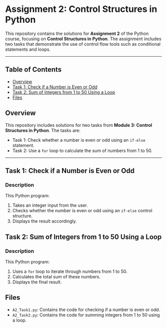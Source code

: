 # Assignment 2: Control Structures in Python

This repository contains the solutions for **Assignment 2** of the Python course, focusing on **Control Structures in Python**. The assignment includes two tasks that demonstrate the use of control flow tools such as conditional statements and loops.

---

## Table of Contents
- [Overview](#overview)
- [Task 1: Check if a Number is Even or Odd](#task-1-check-if-a-number-is-even-or-odd)
- [Task 2: Sum of Integers from 1 to 50 Using a Loop](#task-2-sum-of-integers-from-1-to-50-using-a-loop)
- [Files](#files)

## Overview

This repository includes solutions for two tasks from **Module 3: Control Structures in Python**. The tasks are:

- Task 1: Check whether a number is even or odd using an `if-else` statement.
- Task 2: Use a `for` loop to calculate the sum of numbers from 1 to 50.

---

## Task 1: Check if a Number is Even or Odd

### Description

This Python program:
1. Takes an integer input from the user.
2. Checks whether the number is even or odd using an `if-else` control structure.
3. Displays the result accordingly.

## Task 2: Sum of Integers from 1 to 50 Using a Loop

### Description

This Python program:
1. Uses a `for` loop to iterate through numbers from 1 to 50.
2. Calculates the total sum of these numbers.
3. Displays the final result.


## Files

- `A2_Task1.py`: Contains the code for checking if a number is even or odd.
- `A2_Task2.py`: Contains the code for summing integers from 1 to 50 using a loop.


